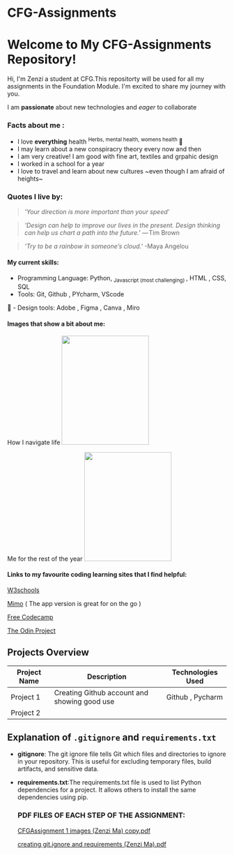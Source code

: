 # CFG-Assignments
# Welcome to My CFG-Assignments Repository!
Hi, I'm Zenzi a student at CFG.This repositorty will be used for all my assignments in the Foundation Module. I'm excited to share my journey with you. 

  I am **passionate** about new technologies and _eager_ to collaborate

  ### Facts about me :
  * I love **everything** health <sup> Herbs, mental health, womens health </sup> 🌿
  * I may learn about a new conspiracry theory every now and then
  * I am very creative! I am good with fine art, textiles and grpahic design
  * I worked in a school for a year
  * I love to travel and learn about new cultures ~even though I am afraid of heights~

 ### Quotes I live by:
> *'Your direction is more important than your speed'*

> *'Design can help to improve our lives in the present. Design thinking can help us chart a path into the future.'*
— Tim Brown

> *'Try to be a rainbow in someone’s cloud.'* -Maya Angelou

  
  #### My current skills:
- Programming Language: Python, <sub> Javascript (most challenging) </sub> , HTML , CSS, SQL 
- Tools: Git, Github , PYcharm, VScode
  
🎨 - Design tools: Adobe , Figma ,  Canva , Miro

#### Images that show a bit about me: 

How I navigate life <img src="https://github.com/user-attachments/assets/c4ae8ec1-f5f5-4844-96b9-9a1a18d4667e" width="200" height="250" />

Me for the rest of the year <img src="https://github.com/user-attachments/assets/7fe9eaf3-4ce7-4cdd-a061-9aa7f52011c1" width="200" height="250" />

#### Links to my favourite coding learning sites that I find helpful:
<a href="https://www.w3schools.com/">W3schools</a>

<a href="https://mimo.org/">Mimo</a> ( The app version is great for on the go )

<a href="https://www.freecodecamp.org/">Free Codecamp</a>

<a href="https://www.theodinproject.com/">The Odin Project</a> 

  
## Projects Overview

| Project Name | Description                                  | Technologies Used               |
|--------------|----------------------------------------------|---------------------------------|
| Project 1    | Creating Github account and showing good use | Github , Pycharm                |
| Project 2    |                                              |







## Explanation of `.gitignore` and `requirements.txt`

- **gitignore**: The git ignore file tells Git which files and directories to ignore in your repository. This is useful for excluding temporary files, build artifacts, and sensitive data.

- **requirements.txt**:The requirements.txt file is used to list Python dependencies for a project. It allows others to install the same dependencies using pip.

  ### PDF FILES OF EACH STEP OF THE ASSIGNMENT:
  [CFGAssignment 1 images (Zenzi Ma) copy.pdf](https://github.com/user-attachments/files/16841294/CFGAssignment.1.images.Zenzi.Ma.copy.pdf)

  [creating git.ignore and requirements (Zenzi Ma).pdf](https://github.com/user-attachments/files/16841299/creating.git.ignore.and.requirements.Zenzi.Ma.pdf)





